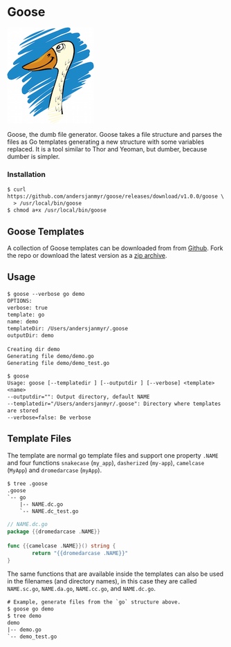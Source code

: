 # Goose

![goose](goose-small.png)

Goose, the dumb file generator. Goose takes a file structure and parses the
files as Go templates generating a new structure with some variables replaced.
It is a tool similar to Thor and Yeoman, but dumber, because dumber is
simpler.

### Installation

```
$ curl https://github.com/andersjanmyr/goose/releases/download/v1.0.0/goose \
  > /usr/local/bin/goose
$ chmod a+x /usr/local/bin/goose
```

## Goose Templates

A collection of Goose templates can be downloaded from from
[Github](https://github.com/andersjanmyr/goose-templates). Fork the repo or
download the latest version as a [zip archive](https://github.com/andersjanmyr/goose-templates/archive/master.zip).


## Usage

```
$ goose --verbose go demo
OPTIONS:
verbose: true
template: go
name: demo
templateDir: /Users/andersjanmyr/.goose
outputDir: demo

Creating dir demo
Generating file demo/demo.go
Generating file demo/demo_test.go
```

```
$ goose
Usage: goose [--templatedir ] [--outputdir ] [--verbose] <template> <name>
--outputdir="": Output directory, default NAME
--templatedir="/Users/andersjanmyr/.goose": Directory where templates are stored
--verbose=false: Be verbose
```

## Template Files

The template are normal go template files and support one property `.NAME` and
four functions `snakecase` (`my_app`), `dasherized` (`my-app`), `camelcase`
(`MyApp`) and `dromedarcase` (`myApp`).

```
$ tree .goose
.goose
`-- go
    |-- NAME.dc.go
    `-- NAME.dc_test.go
```

```go
// NAME.dc.go
package {{dromedarcase .NAME}}

func {{camelcase .NAME}}() string {
        return "{{dromedarcase .NAME}}"
}
```

The same functions that are available inside the templates can also be used in
the filenames (and directory names), in this case they are called `NAME.sc.go`,
`NAME.da.go`, `NAME.cc.go`, and `NAME.dc.go`.

```
# Example, generate files from the `go` structure above.
$ goose go demo
$ tree demo
demo
|-- demo.go
`-- demo_test.go
```


